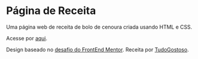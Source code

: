 # Página de Receita

Uma página web de receita de bolo de cenoura criada usando HTML e CSS.

Acesse por [aqui](https://vinnydedeus.github.io/pagina-de-receita/).

Design baseado no [desafio do FrontEnd Mentor](https://www.frontendmentor.io/challenges/recipe-page-KiTsR8QQKm).
Receita por [TudoGostoso](https://www.tudogostoso.com.br/receita/23-bolo-de-cenoura.html).
